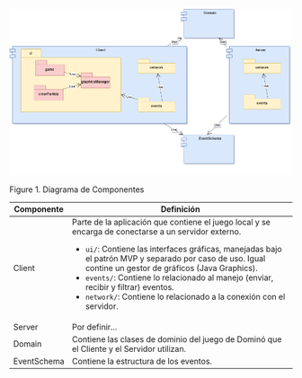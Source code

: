 ![Figure1](/docs/imgs/Components_Diagram.png)

Figure 1. Diagrama de Componentes

| Componente  | Definición                                                                                                                                                                                                                                                                                                                                                                                                                                         |
| ----------- | -------------------------------------------------------------------------------------------------------------------------------------------------------------------------------------------------------------------------------------------------------------------------------------------------------------------------------------------------------------------------------------------------------------------------------------------------- |
| Client      | Parte de la aplicación que contiene el juego local y se encarga de conectarse a un servidor externo. <ul><li>`ui/`: Contiene las interfaces gráficas, manejadas bajo el patrón MVP y separado por caso de uso. Igual contine un gestor de gráficos (Java Graphics).</li><li>`events/`: Contiene lo relacionado al manejo (enviar, recibir y filtrar) eventos.</li><li>`network/`: Contiene lo relacionado a la conexión con el servidor.</li></ul> |
| Server      | Por definir...                                                                                                                                                                                                                                                                                                                                                                                                                                     |
| Domain      | Contiene las clases de dominio del juego de Dominó que el Cliente y el Servidor utilizan.                                                                                                                                                                                                                                                                                                                                                          |
| EventSchema | Contiene la estructura de los eventos.                                                                                                                                                                                                                                                                                                                                                                                                             |